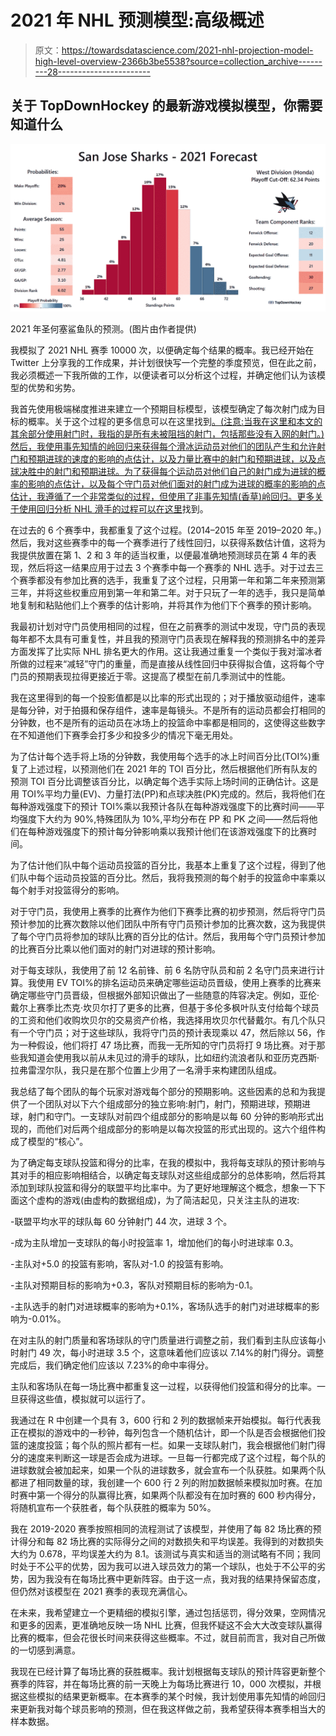 # 2021 年 NHL 预测模型:高级概述

> 原文：<https://towardsdatascience.com/2021-nhl-projection-model-high-level-overview-2366b3be5538?source=collection_archive---------28----------------------->

## 关于 TopDownHockey 的最新游戏模拟模型，你需要知道什么

![](img/8a037a0d228c3bb71268ea4ff56b9f1d.png)

2021 年圣何塞鲨鱼队的预测。(图片由作者提供)

我模拟了 2021 NHL 赛季 10000 次，以便确定每个结果的概率。我已经开始在 Twitter 上分享我的工作成果，并计划很快写一个完整的季度预览，但在此之前，我必须概述一下我所做的工作，以便读者可以分析这个过程，并确定他们认为该模型的优势和劣势。

我首先使用极端梯度推进来建立一个预期目标模型，该模型确定了每次射门成为目标的概率。关于这个过程的更多信息可以在这里找到[。(注意:当我在这里和本文的其余部分使用射门时，我指的是所有未被阻挡的射门，包括那些没有入网的射门。)然后，我使用事先知情的岭回归来获得每个滑冰运动员对他们的团队产生和允许射门和预期进球的速度的影响的点估计，以及力量比赛中的射门和预期进球，以及点球决胜中的射门和预期进球。为了获得每个运动员对他们自己的射门成为进球的概率的影响的点估计，以及每个守门员对他们面对的射门成为进球的概率的影响的点估计，我遵循了一个非常类似的过程，但使用了非事先知情(香草)岭回归。更多关于使用回归分析 NHL 滑手的过程可以在](https://topdownhockey.medium.com/a-new-expected-goal-model-that-is-better-than-corsi-at-predicting-future-goals-ecfa44dc84e9)[这里](/a-comprehensive-guide-to-using-regression-rapm-to-evaluate-nhl-skaters-with-source-code-ad76d1e1b8da)找到。

在过去的 6 个赛季中，我都重复了这个过程。(2014–2015 年至 2019–2020 年。)然后，我对这些赛季中的每一个赛季进行了线性回归，以获得系数估计值，这将为我提供放置在第 1、2 和 3 年的适当权重，以便最准确地预测球员在第 4 年的表现，然后将这一结果应用于过去 3 个赛季中每一个赛季的 NHL 选手。对于过去三个赛季都没有参加比赛的选手，我重复了这个过程，只用第一年和第二年来预测第三年，并将这些权重应用到第一年和第二年。对于只玩了一年的选手，我只是简单地复制和粘贴他们上个赛季的估计影响，并将其作为他们下个赛季的预计影响。

我最初计划对守门员使用相同的过程，但在之前赛季的测试中发现，守门员的表现每年都不太具有可重复性，并且我的预测守门员表现在解释我的预测排名中的差异方面发挥了比实际 NHL 排名更大的作用。这让我通过重复一个类似于我对溜冰者所做的过程来“减轻”守门的重量，而是直接从线性回归中获得拟合值，这将每个守门员的预期表现拉得更接近于零。这提高了模型在前几季测试中的性能。

我在这里得到的每一个投影值都是以比率的形式出现的；对于播放驱动组件，速率是每分钟，对于拍摄和保存组件，速率是每镜头。不是所有的运动员都会打相同的分钟数，也不是所有的运动员在冰场上的投篮命中率都是相同的，这使得这些数字在不知道他们下赛季会打多少和投多少的情况下毫无用处。

为了估计每个选手将上场的分钟数，我使用每个选手的冰上时间百分比(TOI%)重复了上述过程，以预测他们在 2021 年的 TOI 百分比，然后根据他们所有队友的预测 TOI 百分比调整该百分比，以确定每个选手实际上场时间的正确估计。这是用 TOI%平均力量(EV)、力量打法(PP)和点球决胜(PK)完成的。然后，我将他们在每种游戏强度下的预计 TOI%乘以我预计各队在每种游戏强度下的比赛时间——平均强度下大约为 90%,特殊团队为 10%,平均分布在 PP 和 PK 之间——然后将他们在每种游戏强度下的预计每分钟影响乘以我预计他们在该游戏强度下的比赛时间。

为了估计他们队中每个运动员投篮的百分比，我基本上重复了这个过程，得到了他们队中每个运动员投篮的百分比。然后，我将我预测的每个射手的投篮命中率乘以每个射手对投篮得分的影响。

对于守门员，我使用上赛季的比赛作为他们下赛季比赛的初步预测，然后将守门员预计参加的比赛次数除以他们团队中所有守门员预计参加的比赛次数，这为我提供了每个守门员将参加的球队比赛的百分比的估计。然后，我用每个守门员预计参加的比赛百分比乘以他们面对的射门对进球的预计影响。

对于每支球队，我使用了前 12 名前锋、前 6 名防守队员和前 2 名守门员来进行计算。我使用 EV TOI%的排名运动员来确定哪些运动员晋级，使用上赛季的比赛来确定哪些守门员晋级，但根据外部知识做出了一些随意的阵容决定。例如，亚伦·戴尔上赛季比杰克·坎贝尔打了更多的比赛，但基于多伦多枫叶队支付给每个球员的工资和他们收购坎贝尔的交易资产价格，我选择用坎贝尔代替戴尔。有几个队只有一个守门员；对于这些球队，我将守门员的预计表现乘以 47，然后除以 56，作为一种假设，他们将打 47 场比赛，而我一无所知的守门员将打 9 场比赛。对于那些我知道会使用我以前从未见过的滑手的球队，比如纽约流浪者队和亚历克西斯·拉弗雷涅尔队，我只是在那个位置上少用了一名滑手来构建团队组成。

我总结了每个团队的每个玩家对游戏每个部分的预期影响。这些因素的总和为我提供了一个团队对以下六个组成部分的独立影响:射门，射门，预期进球，预期进球，射门和守门。一支球队对前四个组成部分的影响是以每 60 分钟的影响形式出现的，而他们对后两个组成部分的影响是以每次投篮的形式出现的。这六个组件构成了模型的“核心”。

为了确定每支球队投篮和得分的比率，在我的模拟中，我将每支球队的预计影响与其对手的相应影响相结合，以确定每支球队对这些组成部分的总体影响，然后将其添加到球队投篮和得分的联盟平均比率中。为了更好地理解这个概念，想象一下下面这个虚构的游戏(由虚构的数据组成)，为了简洁起见，只关注主队的进攻:

-联盟平均水平的球队每 60 分钟射门 44 次，进球 3 个。

-成为主队增加一支球队的每小时投篮率 1，增加他们的每小时进球率 0.3。

-主队对+5.0 的投篮有影响，客队对-1.0 的投篮有影响。

-主队对预期目标的影响为+0.3，客队对预期目标的影响为-0.1。

-主队选手的射门对进球概率的影响为+0.1%，客场队选手的射门对进球概率的影响为-0.01%。

在对主队的射门质量和客场球队的守门质量进行调整之前，我们看到主队应该每小时射门 49 次，每小时进球 3.5 个，这意味着他们应该以 7.14%的射门得分。调整完成后，我们确定他们应该以 7.23%的命中率得分。

主队和客场队在每一场比赛中都重复这一过程，以获得他们投篮和得分的比率。一旦获得这些值，模拟就可以运行了。

我通过在 R 中创建一个具有 3，600 行和 2 列的数据帧来开始模拟。每行代表我正在模拟的游戏中的一秒钟，每列包含一个随机估计，即一个队是否会根据他们投篮的速度投篮；每个队的照片都有一栏。如果一支球队射门，我会根据他们射门得分的速度来判断这一球是否会成为进球。一旦每一行都完成了这个过程，每个队的进球数就会被加起来，如果一个队的进球数多，就会宣布一个队获胜。如果两个队都进了相同数量的球，我创建一个 600 行 2 列的附加数据帧来模拟加时赛。在加时赛中第一个得分的队赢得比赛，如果两个队都没有在加时赛的 600 秒内得分，将随机宣布一个获胜者，每个队获胜的概率为 50%。

我在 2019-2020 赛季按照相同的流程测试了该模型，并使用了每 82 场比赛的预计得分和每 82 场比赛的实际得分之间的对数损失和平均误差。我得到的对数损失大约为 0.678，平均误差大约为 8.1。该测试与真实和适当的测试略有不同；我同时处于不公平的优势，因为我可以进入球员效力的第一个球队，也处于不公平的劣势，因为我没有在每场比赛中更新阵容。由于这一点，我对我的结果持保留态度，但仍然对该模型在 2021 赛季的表现充满信心。

在未来，我希望建立一个更精细的模拟引擎，通过包括惩罚，得分效果，空网情况和更多的因素，更准确地反映一场 NHL 比赛，但我怀疑这不会大大改变球队赢得比赛的概率，但会花很长时间来获得这些概率。不过，就目前而言，我对自己所做的一切感到满意。

我现在已经计算了每场比赛的获胜概率。我计划根据每支球队的预计阵容更新整个赛季的阵容，并在每场比赛的前一天晚上为每场比赛进行 10，000 次模拟，并根据这些模拟的结果更新概率。在本赛季的某个时候，我计划使用事先知情的岭回归来更新我对每个球员影响的预测，但在我这样做之前，我希望获得本赛季相当大的样本数据。